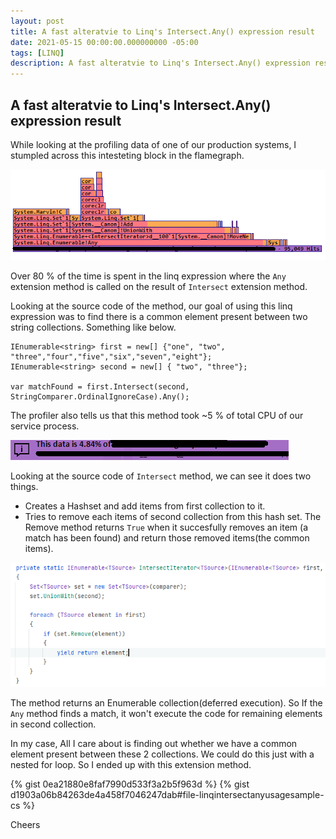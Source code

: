 ```yaml
---
layout: post
title: A fast alteratvie to Linq's Intersect.Any() expression result
date: 2021-05-15 00:00:00.000000000 -05:00
tags: [LINQ]
description: A fast alteratvie to Linq's Intersect.Any() expression result
---
```

## A fast alteratvie to Linq's Intersect.Any() expression result

While looking at the profiling data of one of our production systems, I stumpled across this intesteting block in the flamegraph. 


![linq taking 80 percent cpu](/assets/2021_5_15_before-linq-intersect.png)
 
Over 80 % of the time is spent in the linq expression where the `Any` extension method is called on the result of `Intersect` extension method.

Looking at the source code of the method, our goal of using this linq expression was to find there is a common element present between two string collections. Something like below.

<script src="https://gist.github.com/kshyju/d1903a06b84263de4a458f7046247dab.js?file=Blog2021LinqIntersectAnyUsageSample.cs"></script>

    IEnumerable<string> first = new[] {"one", "two", "three","four","five","six","seven","eight"};
    IEnumerable<string> second = new[] { "two", "three"};

    var matchFound = first.Intersect(second,  StringComparer.OrdinalIgnoreCase).Any();

The profiler also tells us that this method took ~5 % of total CPU of our service process.

![total cpu usage of method](/assets/2021_5_15_before-total-cpu.png)

Looking at the source code of `Intersect` method, we can see it does two things.

 * Creates a Hashset and add items from first collection to it.
 * Tries to remove each items of second collection from this hash set. The Remove method returns `True` when it succesfully removes an item (a match has been found) and return those removed items(the common items).

![Intersect source code](/assets/2021_05_15_intersect-sourcecode.png)


The method returns an Enumerable collection(deferred execution). So If the `Any` method finds a match, it won't execute the code for remaining elements in second collection.

In my case, All I care about is finding out whether we have a common element present between these 2 collections. We could do this just with a nested for loop. So I ended up with this extension method.

 {% gist 0ea21880e8faf7990d533f3a2b5f963d %}
 {% gist d1903a06b84263de4a458f7046247dab#file-linqintersectanyusagesample-cs %}


Cheers


